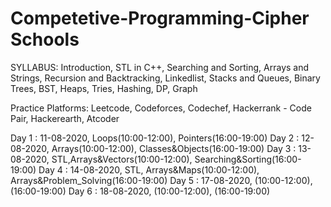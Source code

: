 # Competetive-Programming-Cipher Schools

SYLLABUS:
Introduction, STL in C++, Searching and Sorting, Arrays and Strings, Recursion and Backtracking, Linkedlist, Stacks and Queues, Binary Trees,
BST, Heaps, Tries, Hashing, DP, Graph

Practice Platforms:
Leetcode, Codeforces, Codechef, Hackerrank - Code Pair, Hackerearth, Atcoder

Day 1 : 11-08-2020,  Loops(10:00-12:00), Pointers(16:00-19:00)
Day 2 : 12-08-2020,  Arrays(10:00-12:00), Classes&Objects(16:00-19:00)
Day 3 : 13-08-2020,  STL,Arrays&Vectors(10:00-12:00), Searching&Sorting(16:00-19:00)
Day 4 : 14-08-2020,  STL, Arrays&Maps(10:00-12:00), Arrays&Problem_Solving(16:00-19:00)
Day 5 : 17-08-2020,  (10:00-12:00), (16:00-19:00)
Day 6 : 18-08-2020,  (10:00-12:00), (16:00-19:00)
